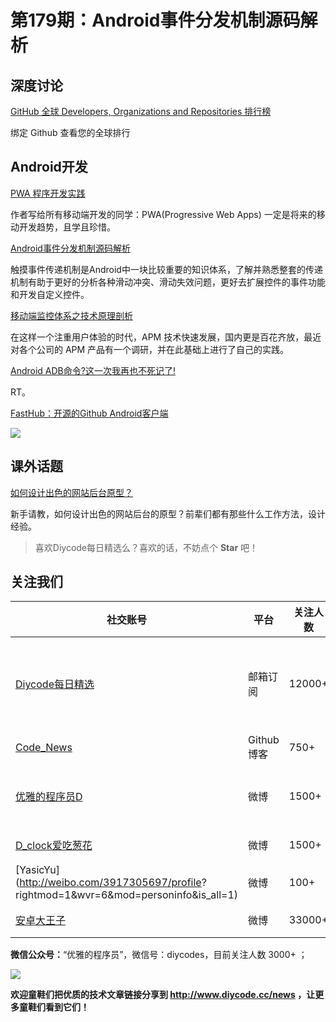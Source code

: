 # 第179期：Android事件分发机制源码解析

## 深度讨论

[GitHub 全球 Developers, Organizations and Repositories 排行榜](https://www.diycode.cc/trends)

绑定 Github 查看您的全球排行

## Android开发

[PWA 程序开发实践](https://www.diycode.cc/topics/633)

作者写给所有移动端开发的同学：PWA(Progressive Web Apps) 一定是将来的移动开发趋势，且学且珍惜。

[Android事件分发机制源码解析](https://www.diycode.cc/news/2040)

触摸事件传递机制是Android中一块比较重要的知识体系，了解并熟悉整套的传递机制有助于更好的分析各种滑动冲突、滑动失效问题，更好去扩展控件的事件功能和开发自定义控件。

[移动端监控体系之技术原理剖析](https://www.diycode.cc/news/2041)

在这样一个注重用户体验的时代，APM 技术快速发展，国内更是百花齐放，最近对各个公司的 APM 产品有一个调研，并在此基础上进行了自己的实践。

[Android ADB命令?这一次我再也不死记了!](https://www.diycode.cc/news/2039)

RT。

[FastHub：开源的Github Android客户端](https://github.com/k0shk0sh/FastHub)

![](https://github.com/k0shk0sh/FastHub/raw/master/art/feature_graphic.png?raw=true)

## 课外话题

[如何设计出色的网站后台原型？](https://www.zhihu.com/question/31859504)

新手请教，如何设计出色的网站后台的原型？前辈们都有那些什么工作方法，设计经验。

> 喜欢Diycode每日精选么？喜欢的话，不妨点个 **Star** 吧！

## 关注我们

| 社交账号  |  平台  | 关注人数 | 说明 |
| -------- | -------- | -------- | -------- |
| [Diycode每日精选](http://list.qq.com/cgi-bin/qf_invite?id=d469993d2c888e971c0fbb2309c4d84256968386b126b967)|   邮箱订阅  | 12000+ | 每日分享一次Android、iOS、Swfit技术干货  |
| [Code_News](https://github.com/DiyCodes/code_news) |    Github博客  |750+ | 每日邮件推送列表  |
| [优雅的程序员D](http://weibo.com/u/5891258264) |   微博  | 1500+ | 官方微博，每日分享开源信息  |
| [D_clock爱吃葱花](http://weibo.com/u/2480694892)  |   微博  | 1500+ | 日报发起人  |
|[YasicYu](http://weibo.com/3917305697/profile? rightmod=1&wvr=6&mod=personinfo&is_all=1)  |   微博  | 100+ | 日报发起人  |
|[安卓大王子](http://weibo.com/apkbus/)   |   微博  | 33000+ | 日报发起人  |

**微信公众号：**“优雅的程序员”，微信号：diycodes，目前关注人数 3000+ ；

![](http://upload-images.jianshu.io/upload_images/1846413-b42abfa70f909099.jpg?imageMogr2/auto-orient/strip%7CimageView2/2/w/1240)

**欢迎童鞋们把优质的技术文章链接分享到 http://www.diycode.cc/news ，让更多童鞋们看到它们！**
